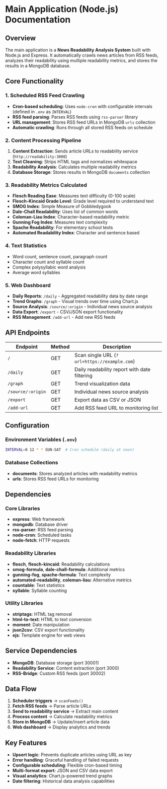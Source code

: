 # Main Application (Node.js) Documentation

## Overview
The main application is a **News Readability Analysis System** built with Node.js and Express. It automatically crawls news articles from RSS feeds, analyzes their readability using multiple readability metrics, and stores the results in a MongoDB database.

## Core Functionality

### 1. **Scheduled RSS Feed Crawling**
- **Cron-based scheduling**: Uses `node-cron` with configurable intervals (defined in `.env` as `INTERVAL`)
- **RSS feed parsing**: Parses RSS feeds using `rss-parser` library
- **URL management**: Stores RSS feed URLs in MongoDB `urls` collection
- **Automatic crawling**: Runs through all stored RSS feeds on schedule

### 2. **Content Processing Pipeline**
1. **Content Extraction**: Sends article URLs to readability service (`http://readability:3000`)
2. **Text Cleaning**: Strips HTML tags and normalizes whitespace
3. **Readability Analysis**: Calculates multiple readability metrics
4. **Database Storage**: Stores results in MongoDB `documents` collection

### 3. **Readability Metrics Calculated**
- **Flesch Reading Ease**: Measures text difficulty (0-100 scale)
- **Flesch-Kincaid Grade Level**: Grade level required to understand text
- **SMOG Index**: Simple Measure of Gobbledygook
- **Dale-Chall Readability**: Uses list of common words
- **Coleman-Liau Index**: Character-based readability metric
- **Gunning Fog Index**: Measures text complexity
- **Spache Readability**: For elementary school texts
- **Automated Readability Index**: Character and sentence based

### 4. **Text Statistics**
- Word count, sentence count, paragraph count
- Character count and syllable count
- Complex polysyllabic word analysis
- Average word syllables

### 5. **Web Dashboard**
- **Daily Reports**: `/daily` - Aggregated readability data by date range
- **Trend Graphs**: `/graph` - Visual trends over time using Chart.js
- **Source Analysis**: `/source/:origin` - Individual news source analysis
- **Data Export**: `/export` - CSV/JSON export functionality
- **RSS Management**: `/add-url` - Add new RSS feeds

## API Endpoints

| Endpoint | Method | Description |
|----------|--------|-------------|
| `/` | GET | Scan single URL (`?url=https://example.com`) |
| `/daily` | GET | Daily readability report with date filtering |
| `/graph` | GET | Trend visualization data |
| `/source/:origin` | GET | Individual news source analysis |
| `/export` | GET | Export data as CSV or JSON |
| `/add-url` | GET | Add RSS feed URL to monitoring list |

## Configuration

### Environment Variables (`.env`)
```bash
INTERVAL=0 12 * * SUN-SAT  # Cron schedule (daily at noon)
```

### Database Collections
- **documents**: Stores analyzed articles with readability metrics
- **urls**: Stores RSS feed URLs for monitoring

## Dependencies

### Core Libraries
- **express**: Web framework
- **mongodb**: Database driver
- **rss-parser**: RSS feed parsing
- **node-cron**: Scheduled tasks
- **node-fetch**: HTTP requests

### Readability Libraries
- **flesch**, **flesch-kincaid**: Readability calculations
- **smog-formula**, **dale-chall-formula**: Additional metrics
- **gunning-fog**, **spache-formula**: Text complexity
- **automated-readability**, **coleman-liau**: Alternative metrics
- **countable**: Text statistics
- **syllable**: Syllable counting

### Utility Libraries
- **striptags**: HTML tag removal
- **html-to-text**: HTML to text conversion
- **moment**: Date manipulation
- **json2csv**: CSV export functionality
- **ejs**: Template engine for web views

## Service Dependencies
- **MongoDB**: Database storage (port 30001)
- **Readability Service**: Content extraction (port 3000)
- **RSS-Bridge**: Custom RSS feeds (port 30002)

## Data Flow
1. **Scheduler triggers** → `scanFeeds()`
2. **Fetch RSS feeds** → Parse article URLs
3. **Send to readability service** → Extract main content
4. **Process content** → Calculate readability metrics
5. **Store in MongoDB** → Update/insert article data
6. **Web dashboard** → Display analytics and trends

## Key Features
- **Upsert logic**: Prevents duplicate articles using URL as key
- **Error handling**: Graceful handling of failed requests
- **Configurable scheduling**: Flexible cron-based timing
- **Multi-format export**: JSON and CSV data export
- **Visual analytics**: Chart.js-powered trend graphs
- **Date filtering**: Historical data analysis capabilities
